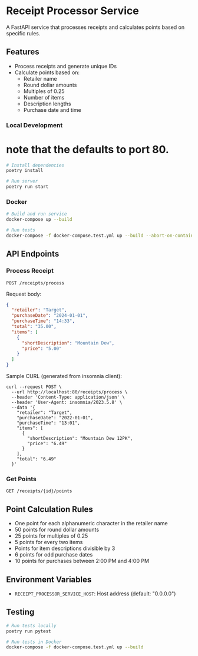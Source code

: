 # Receipt Processor Service

A FastAPI service that processes receipts and calculates points based on specific rules.

## Features

- Process receipts and generate unique IDs
- Calculate points based on:
  - Retailer name
  - Round dollar amounts
  - Multiples of 0.25
  - Number of items
  - Description lengths
  - Purchase date and time

### Local Development

# note that the defaults to port 80.
```bash
# Install dependencies
poetry install

# Run server
poetry run start
```

### Docker
```bash
# Build and run service
docker-compose up --build

# Run tests
docker-compose -f docker-compose.test.yml up --build --abort-on-container-exit
```

## API Endpoints

### Process Receipt
```
POST /receipts/process
```
Request body:
```json
{
  "retailer": "Target",
  "purchaseDate": "2024-01-01",
  "purchaseTime": "14:33",
  "total": "35.00",
  "items": [
    {
      "shortDescription": "Mountain Dew",
      "price": "5.00"
    }
  ]
}
```

Sample CURL (generated from insomnia client):
```
curl --request POST \
  --url http://localhost:80/receipts/process \
  --header 'Content-Type: application/json' \
  --header 'User-Agent: insomnia/2023.5.8' \
  --data '{
    "retailer": "Target",
    "purchaseDate": "2022-01-01",
    "purchaseTime": "13:01",
    "items": [
      {
        "shortDescription": "Mountain Dew 12PK",
        "price": "6.49"
      }
    ],
    "total": "6.49"
  }'
```

### Get Points
```
GET /receipts/{id}/points
```

## Point Calculation Rules

- One point for each alphanumeric character in the retailer name
- 50 points for round dollar amounts
- 25 points for multiples of 0.25
- 5 points for every two items
- Points for item descriptions divisible by 3
- 6 points for odd purchase dates
- 10 points for purchases between 2:00 PM and 4:00 PM

## Environment Variables

- `RECEIPT_PROCESSOR_SERVICE_HOST`: Host address (default: "0.0.0.0")

## Testing

```bash
# Run tests locally
poetry run pytest

# Run tests in Docker
docker-compose -f docker-compose.test.yml up --build
```